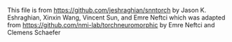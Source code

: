 This file is from https://github.com/jeshraghian/snntorch by Jason K. Eshraghian, Xinxin Wang, Vincent Sun, and Emre Neftci 
which was adapted from https://github.com/nmi-lab/torchneuromorphic by Emre Neftci and Clemens Schaefer                     
